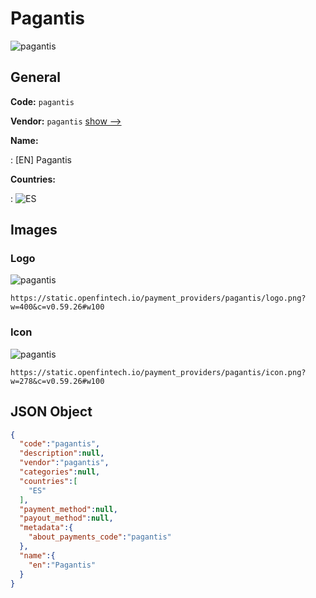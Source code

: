
# Pagantis 
![pagantis](https://static.openfintech.io/payment_providers/pagantis/logo.png?w=400&c=v0.59.26#w100)  

## General 
 
**Code:** `pagantis` 
 
**Vendor:** `pagantis` [show -->](/vendors/pagantis/) 
 
**Name:** 
 
:	[EN] Pagantis 
 
 
**Countries:** 
 
:	![ES](https://cdnjs.cloudflare.com/ajax/libs/flag-icon-css/3.3.0/flags/4x3/es.svg#w24)  

## Images 

### Logo 
 
![pagantis](https://static.openfintech.io/payment_providers/pagantis/logo.png?w=400&c=v0.59.26#w100)  

```
https://static.openfintech.io/payment_providers/pagantis/logo.png?w=400&c=v0.59.26#w100
```  

### Icon 
 
![pagantis](https://static.openfintech.io/payment_providers/pagantis/icon.png?w=278&c=v0.59.26#w100)  

```
https://static.openfintech.io/payment_providers/pagantis/icon.png?w=278&c=v0.59.26#w100
```  

## JSON Object 

```json
{
  "code":"pagantis",
  "description":null,
  "vendor":"pagantis",
  "categories":null,
  "countries":[
    "ES"
  ],
  "payment_method":null,
  "payout_method":null,
  "metadata":{
    "about_payments_code":"pagantis"
  },
  "name":{
    "en":"Pagantis"
  }
}
```  
